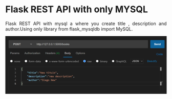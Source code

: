 # Flask REST API with only MYSQL
<p align="justify">
Flask REST API with  mysql a  where you create title , description and author.Using only library from flask_mysqldb import MySQL.
</p>

![Step1](REST-FLASK-onlyMYSQL.PNG)